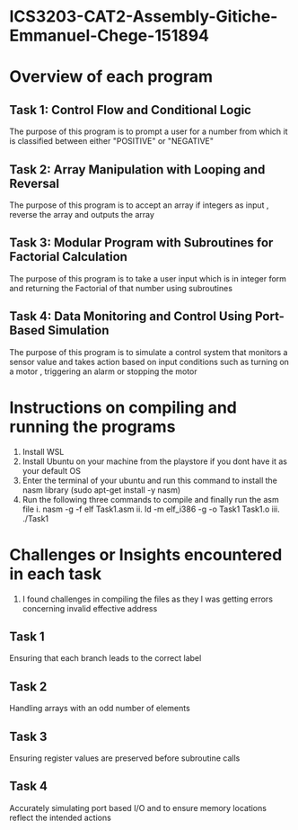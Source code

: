 # ICS3203-CAT2-Assembly-Gitiche-Emmanuel-Chege-151894

# Overview of each program
## **Task 1: Control Flow and Conditional Logic**  
The purpose of this program is to prompt a user for a number from which 
it is classified between either "POSITIVE" or "NEGATIVE"

## **Task 2: Array Manipulation with Looping and Reversal** 
The purpose of this program is to accept an array if integers
as input , reverse the array and outputs the array 

## **Task 3: Modular Program with Subroutines for Factorial Calculation**  
The purpose of this program is to take a user input which is in integer form and returning 
the Factorial of that number using subroutines

## **Task 4: Data Monitoring and Control Using Port-Based Simulation**
The purpose of this program is to simulate a control system that monitors a sensor value and 
takes action based on input conditions such as turning on a motor ,
triggering an alarm or stopping the motor

# Instructions on compiling and running the programs
1. Install WSL
2. Install Ubuntu on your machine from the playstore if you dont have it as your default OS
3. Enter the terminal of your ubuntu and run this command to install the nasm library (sudo apt-get install -y nasm)
4. Run the following three commands to compile and finally run the asm file
    i.   nasm -g -f elf Task1.asm
    ii.  ld -m elf_i386 -g -o Task1 Task1.o
    iii. ./Task1

# Challenges or Insights encountered in each task
1. I found challenges in compiling the files as they I was getting errors concerning invalid effective address

## Task 1
Ensuring that each branch leads to the correct label 
## Task 2
Handling arrays with an odd number of elements 
## Task 3
Ensuring register values are preserved before subroutine calls
## Task 4
Accurately simulating port based I/O and to ensure memory locations reflect the intended actions
